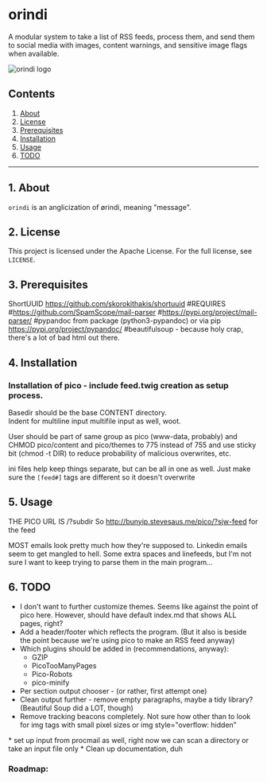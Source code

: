 # orindi

A modular system to take a list of RSS feeds, process them, and send them to 
social media with images, content warnings, and sensitive image flags when 
available. 

![orindi logo](https://raw.githubusercontent.com/uriel1998/orindi/master/orindi-open-graph.png "logo")

## Contents
 1. [About](#1-about)
 2. [License](#2-license)
 3. [Prerequisites](#3-prerequisites)
 4. [Installation](#4-installation)
 5. [Usage](#5-usage)
 6. [TODO](#6-todo)

***

## 1. About


`orindi` is an anglicization of ørindi, meaning "message".


## 2. License

This project is licensed under the Apache License. For the full license, see `LICENSE`.

## 3. Prerequisites


ShortUUID https://github.com/skorokithakis/shortuuid
#REQUIRES
#https://github.com/SpamScope/mail-parser
#https://pypi.org/project/mail-parser/
#pypandoc from package (python3-pypandoc) or via pip  https://pypi.org/project/pypandoc/
#beautifulsoup - because holy crap, there's a lot of bad html out there.

## 4. Installation

### Installation of pico - include feed.twig creation as setup process.
Basedir should be the base CONTENT directory.  
Indent for multiline input
multifile input as well, woot.

User should be part of same group as pico (www-data, probably) and CHMOD pico/content and pico/themes to 775 instead of 755 and use sticky bit (chmod -t DIR) to reduce probability 
of malicious overwrites, etc.

ini files help keep things separate, but can be all in one as well. Just make 
sure the `[feed#]` tags are different so it doesn't overwrite

## 5. Usage

THE PICO URL IS /?subdir
So http://bunyip.stevesaus.me/pico/?sjw-feed
for the feed

MOST emails look pretty much how they're supposed to.  Linkedin emails seem to
get mangled to hell.  Some extra spaces and linefeeds, but I'm not sure I want 
to keep trying to parse them in the main program...

## 6. TODO

* I don't want to further customize themes. Seems like against the point of 
  pico here.  However, should have default index.md that shows ALL pages, right?
* Add a header/footer which reflects the program.  (But it also is beside the 
  point because we're using pico to make an RSS feed anyway)
* Which plugins should be added in (recommendations, anyway):
    - GZIP
    - PicoTooManyPages
    - Pico-Robots
    - pico-minify
* Per section output chooser - (or rather, first attempt one)  
* Clean output further - remove empty paragraphs, maybe a tidy library? (Beautiful Soup did a LOT, though)
* Remove tracking beacons completely.  Not sure how other than to look for 
  img tags with small pixel sizes or img style="overflow: hidden"

<img style="overflow: hidden;position: fixed;visibility: hidden !important;display: block !important;height: 1px !important;width: 1px !important;border: 0 !important;margin: 0 !important;padding: 0 !important;" src="https://connectednation.cmail20.com/t/j-o-chklljl-yuiyjkttht/o.gif" width="1" height="1" border="0" alt="">
* set up input from procmail as well, right now we can scan a directory or take an input file only
* Clean up documentation, duh

### Roadmap:

